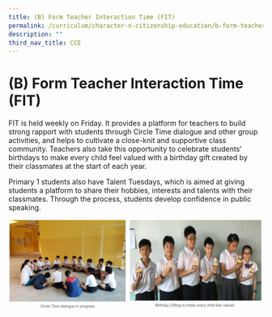 ```yaml
---
title: (B) Form Teacher Interaction Time (FIT)
permalink: /curriculum/character-n-citizenship-education/b-form-teacher-interaction-time-fit
description: ""
third_nav_title: CCE
---
```

# **(B) Form Teacher Interaction Time (FIT)**


FIT is held weekly on Friday. It provides a platform for teachers to build strong rapport with students through Circle Time dialogue and other group activities, and helps to cultivate a close-knit and supportive class community. Teachers also take this opportunity to celebrate students’ birthdays to make every child feel valued with a birthday gift created by their classmates at the start of each year.  

Primary 1 students also have Talent Tuesdays, which is aimed at giving students a platform to share their hobbies, interests and talents with their classmates. Through the process, students develop confidence in public speaking.

![](/images/FIT%201.jpg)